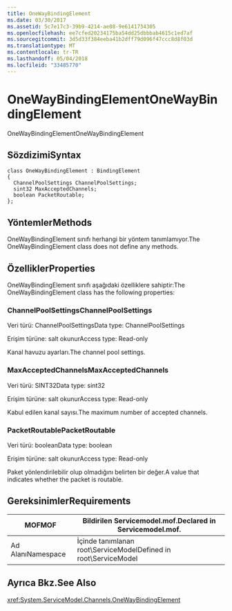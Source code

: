 ```yaml
---
title: OneWayBindingElement
ms.date: 03/30/2017
ms.assetid: 5c7e17c3-39b9-4214-ae08-9e6141734305
ms.openlocfilehash: ee7cfed20234175ba54dd25dbbbab4615c1ed7af
ms.sourcegitcommit: 3d5d33f384eeba41b2dff79d096f47ccc8d8f03d
ms.translationtype: MT
ms.contentlocale: tr-TR
ms.lasthandoff: 05/04/2018
ms.locfileid: "33485770"
---
```

# <a name="onewaybindingelement"></a><span data-ttu-id="23883-102">OneWayBindingElement</span><span class="sxs-lookup"><span data-stu-id="23883-102">OneWayBindingElement</span></span>
<span data-ttu-id="23883-103">OneWayBindingElement</span><span class="sxs-lookup"><span data-stu-id="23883-103">OneWayBindingElement</span></span>  
  
## <a name="syntax"></a><span data-ttu-id="23883-104">Sözdizimi</span><span class="sxs-lookup"><span data-stu-id="23883-104">Syntax</span></span>  
  
```  
class OneWayBindingElement : BindingElement  
{  
  ChannelPoolSettings ChannelPoolSettings;  
  sint32 MaxAcceptedChannels;  
  boolean PacketRoutable;  
};  
```  
  
## <a name="methods"></a><span data-ttu-id="23883-105">Yöntemler</span><span class="sxs-lookup"><span data-stu-id="23883-105">Methods</span></span>  
 <span data-ttu-id="23883-106">OneWayBindingElement sınıfı herhangi bir yöntem tanımlamıyor.</span><span class="sxs-lookup"><span data-stu-id="23883-106">The OneWayBindingElement class does not define any methods.</span></span>  
  
## <a name="properties"></a><span data-ttu-id="23883-107">Özellikler</span><span class="sxs-lookup"><span data-stu-id="23883-107">Properties</span></span>  
 <span data-ttu-id="23883-108">OneWayBindingElement sınıfı aşağıdaki özelliklere sahiptir:</span><span class="sxs-lookup"><span data-stu-id="23883-108">The OneWayBindingElement class has the following properties:</span></span>  
  
### <a name="channelpoolsettings"></a><span data-ttu-id="23883-109">ChannelPoolSettings</span><span class="sxs-lookup"><span data-stu-id="23883-109">ChannelPoolSettings</span></span>  
 <span data-ttu-id="23883-110">Veri türü: ChannelPoolSettings</span><span class="sxs-lookup"><span data-stu-id="23883-110">Data type: ChannelPoolSettings</span></span>  
  
 <span data-ttu-id="23883-111">Erişim türüne: salt okunur</span><span class="sxs-lookup"><span data-stu-id="23883-111">Access type: Read-only</span></span>  
  
 <span data-ttu-id="23883-112">Kanal havuzu ayarları.</span><span class="sxs-lookup"><span data-stu-id="23883-112">The channel pool settings.</span></span>  
  
### <a name="maxacceptedchannels"></a><span data-ttu-id="23883-113">MaxAcceptedChannels</span><span class="sxs-lookup"><span data-stu-id="23883-113">MaxAcceptedChannels</span></span>  
 <span data-ttu-id="23883-114">Veri türü: SINT32</span><span class="sxs-lookup"><span data-stu-id="23883-114">Data type: sint32</span></span>  
  
 <span data-ttu-id="23883-115">Erişim türüne: salt okunur</span><span class="sxs-lookup"><span data-stu-id="23883-115">Access type: Read-only</span></span>  
  
 <span data-ttu-id="23883-116">Kabul edilen kanal sayısı.</span><span class="sxs-lookup"><span data-stu-id="23883-116">The maximum number of accepted channels.</span></span>  
  
### <a name="packetroutable"></a><span data-ttu-id="23883-117">PacketRoutable</span><span class="sxs-lookup"><span data-stu-id="23883-117">PacketRoutable</span></span>  
 <span data-ttu-id="23883-118">Veri türü: boolean</span><span class="sxs-lookup"><span data-stu-id="23883-118">Data type: boolean</span></span>  
  
 <span data-ttu-id="23883-119">Erişim türüne: salt okunur</span><span class="sxs-lookup"><span data-stu-id="23883-119">Access type: Read-only</span></span>  
  
 <span data-ttu-id="23883-120">Paket yönlendirilebilir olup olmadığını belirten bir değer.</span><span class="sxs-lookup"><span data-stu-id="23883-120">A value that indicates whether the packet is routable.</span></span>  
  
## <a name="requirements"></a><span data-ttu-id="23883-121">Gereksinimler</span><span class="sxs-lookup"><span data-stu-id="23883-121">Requirements</span></span>  
  
|<span data-ttu-id="23883-122">MOF</span><span class="sxs-lookup"><span data-stu-id="23883-122">MOF</span></span>|<span data-ttu-id="23883-123">Bildirilen Servicemodel.mof.</span><span class="sxs-lookup"><span data-stu-id="23883-123">Declared in Servicemodel.mof.</span></span>|  
|---------|-----------------------------------|  
|<span data-ttu-id="23883-124">Ad Alanı</span><span class="sxs-lookup"><span data-stu-id="23883-124">Namespace</span></span>|<span data-ttu-id="23883-125">İçinde tanımlanan root\ServiceModel</span><span class="sxs-lookup"><span data-stu-id="23883-125">Defined in root\ServiceModel</span></span>|  
  
## <a name="see-also"></a><span data-ttu-id="23883-126">Ayrıca Bkz.</span><span class="sxs-lookup"><span data-stu-id="23883-126">See Also</span></span>  
 <xref:System.ServiceModel.Channels.OneWayBindingElement>
